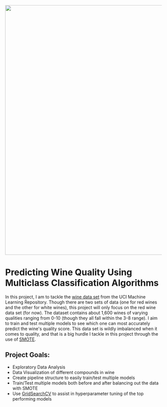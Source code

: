 <div>
  <img src = "https://cf.ltkcdn.net/wine/images/orig/286294-2120x1414-red-wine.jpg" width = "800">
</div>

# Predicting Wine Quality Using Multiclass Classification Algorithms

In this project, I am to tackle the [wine data set](https://archive.ics.uci.edu/ml/datasets/wine+quality) from the UCI Machine Learning Repository. Though there are two sets of data (one for red wines and the other for white wines), this project will only focus on the red wine data set (for now). The dataset contains about 1,600 wines of varying qualities ranging from 0-10 (though they all fall within the 3-8 range). I aim to train and test multiple models to see which one can most accurately predict the wine's quality score. This data set is wildly imbalanced when it comes to quality, and that is a big hurdle I tackle in this project through the use of [SMOTE](https://imbalanced-learn.org/stable/references/generated/imblearn.over_sampling.SMOTE.html).

## Project Goals:
* Exploratory Data Analysis
* Data Visualization of different compounds in wine
* Create pipeline structure to easily train/test multiple models
* Train/Test multiple models both before and after balancing out the data with SMOTE
* Use [GridSearchCV](https://scikit-learn.org/stable/modules/generated/sklearn.model_selection.GridSearchCV.html) to assist in hyperparameter tuning of the top performing models
